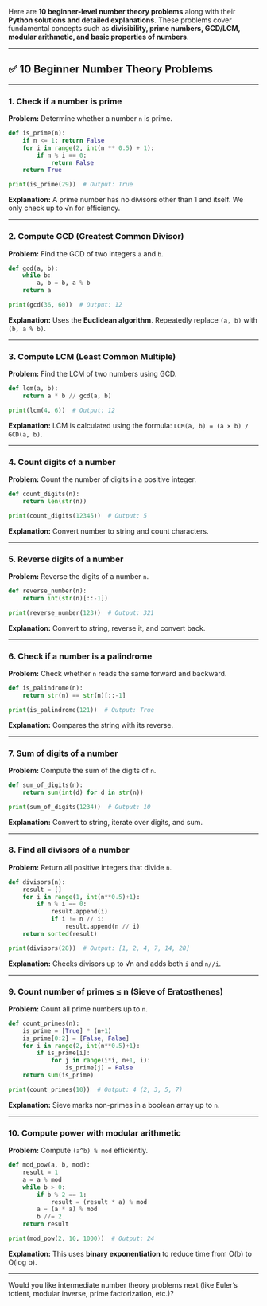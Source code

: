 Here are **10 beginner-level number theory problems** along with their **Python solutions and detailed explanations**. These problems cover fundamental concepts such as **divisibility, prime numbers, GCD/LCM, modular arithmetic, and basic properties of numbers**.

---

## ✅ 10 Beginner Number Theory Problems

---

### **1. Check if a number is prime**

**Problem:**
Determine whether a number `n` is prime.

```python
def is_prime(n):
    if n <= 1: return False
    for i in range(2, int(n ** 0.5) + 1):
        if n % i == 0:
            return False
    return True

print(is_prime(29))  # Output: True
```

**Explanation:**
A prime number has no divisors other than 1 and itself. We only check up to √n for efficiency.

---

### **2. Compute GCD (Greatest Common Divisor)**

**Problem:**
Find the GCD of two integers `a` and `b`.

```python
def gcd(a, b):
    while b:
        a, b = b, a % b
    return a

print(gcd(36, 60))  # Output: 12
```

**Explanation:**
Uses the **Euclidean algorithm**. Repeatedly replace `(a, b)` with `(b, a % b)`.

---

### **3. Compute LCM (Least Common Multiple)**

**Problem:**
Find the LCM of two numbers using GCD.

```python
def lcm(a, b):
    return a * b // gcd(a, b)

print(lcm(4, 6))  # Output: 12
```

**Explanation:**
LCM is calculated using the formula: `LCM(a, b) = (a × b) / GCD(a, b)`.

---

### **4. Count digits of a number**

**Problem:**
Count the number of digits in a positive integer.

```python
def count_digits(n):
    return len(str(n))

print(count_digits(12345))  # Output: 5
```

**Explanation:**
Convert number to string and count characters.

---

### **5. Reverse digits of a number**

**Problem:**
Reverse the digits of a number `n`.

```python
def reverse_number(n):
    return int(str(n)[::-1])

print(reverse_number(123))  # Output: 321
```

**Explanation:**
Convert to string, reverse it, and convert back.

---

### **6. Check if a number is a palindrome**

**Problem:**
Check whether `n` reads the same forward and backward.

```python
def is_palindrome(n):
    return str(n) == str(n)[::-1]

print(is_palindrome(121))  # Output: True
```

**Explanation:**
Compares the string with its reverse.

---

### **7. Sum of digits of a number**

**Problem:**
Compute the sum of the digits of `n`.

```python
def sum_of_digits(n):
    return sum(int(d) for d in str(n))

print(sum_of_digits(1234))  # Output: 10
```

**Explanation:**
Convert to string, iterate over digits, and sum.

---

### **8. Find all divisors of a number**

**Problem:**
Return all positive integers that divide `n`.

```python
def divisors(n):
    result = []
    for i in range(1, int(n**0.5)+1):
        if n % i == 0:
            result.append(i)
            if i != n // i:
                result.append(n // i)
    return sorted(result)

print(divisors(28))  # Output: [1, 2, 4, 7, 14, 28]
```

**Explanation:**
Checks divisors up to √n and adds both `i` and `n//i`.

---

### **9. Count number of primes ≤ n (Sieve of Eratosthenes)**

**Problem:**
Count all prime numbers up to `n`.

```python
def count_primes(n):
    is_prime = [True] * (n+1)
    is_prime[0:2] = [False, False]
    for i in range(2, int(n**0.5)+1):
        if is_prime[i]:
            for j in range(i*i, n+1, i):
                is_prime[j] = False
    return sum(is_prime)

print(count_primes(10))  # Output: 4 (2, 3, 5, 7)
```

**Explanation:**
Sieve marks non-primes in a boolean array up to `n`.

---

### **10. Compute power with modular arithmetic**

**Problem:**
Compute `(a^b) % mod` efficiently.

```python
def mod_pow(a, b, mod):
    result = 1
    a = a % mod
    while b > 0:
        if b % 2 == 1:
            result = (result * a) % mod
        a = (a * a) % mod
        b //= 2
    return result

print(mod_pow(2, 10, 1000))  # Output: 24
```

**Explanation:**
This uses **binary exponentiation** to reduce time from O(b) to O(log b).

---

Would you like intermediate number theory problems next (like Euler’s totient, modular inverse, prime factorization, etc.)?
